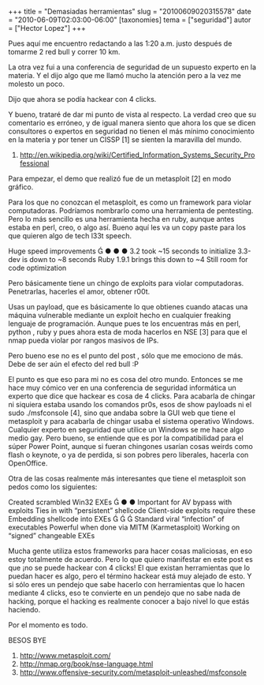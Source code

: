 +++
title = "Demasiadas herramientas"
slug = "20100609020315578"
date = "2010-06-09T02:03:00-06:00"
[taxonomies]
tema = ["seguridad"]
autor = ["Hector Lopez"]
+++

Pues aquí me encuentro redactando a las 1:20 a.m. justo después de
tomarme 2 red bull y correr 10 km.

La otra vez fui a una conferencia de seguridad de un supuesto experto en
la materia. Y el dijo algo que me llamó mucho la atención pero a la vez
me molesto un poco.

Dijo que ahora se podía hackear con 4 clicks.

Y bueno, trataré de dar mi punto de vista al respecto. La verdad creo
que su comentario es erróneo, y de igual manera siento que ahora los que
se dicen consultores o expertos en seguridad no tienen el más mínimo
conocimiento en la materia y por tener un CISSP \[1\] se sienten la
maravilla del mundo.

1.  <a href="http://en.wikipedia.org/wiki/Certified_Information_Systems_Security_Professional">http://en.wikipedia.org/wiki/Certified_Information_Systems_Security_Professional</a>

<!-- more -->
Para empezar, el demo que realizó fue de un metasploit \[2\] en modo
gráfico.

Para los que no conozcan el metasploit, es como un framework para violar
computadoras. Podríamos nombrarlo como una herramienta de pentesting.
Pero lo más sencillo es una herramienta hecha en ruby, aunque antes
estaba en perl, creo, o algo así. Bueno aquí les va un copy paste para
los que quieren algo de tech l33t speech.

Huge speed improvements  ● ● ● 3.2 took \~15 seconds to initialize
3.3-dev is down to \~8 seconds Ruby 1.9.1 brings this down to \~4 Still
room for code optimization

Pero básicamente tiene un chingo de exploits para violar computadoras.
Penetrarlas, hacerles el amor, obtener r00t.

Usas un payload, que es básicamente lo que obtienes cuando atacas una
máquina vulnerable mediante un exploit hecho en cualquier freaking
lenguaje de programación. Aunque pues te los encuentras más en perl,
python , ruby y pues ahora esta de moda hacerlos en NSE \[3\] para que
el nmap pueda violar por rangos masivos de IPs.

Pero bueno ese no es el punto del post , sólo que me emociono de más.
Debe de ser aún el efecto del red bull :P

El punto es que eso para mi no es cosa del otro mundo. Entonces se me
hace muy cómico ver en una conferencia de seguridad informática un
experto que dice que hackear es cosa de 4 clicks. Para acabarla de
chingar ni siquiera estaba usando los comandos pr0s, esos de show
payloads ni el sudo ./msfconsole \[4\], sino que andaba sobre la GUI web
que tiene el metasploit y para acabarla de chingar usaba el sistema
operativo Windows. Cualquier experto en seguridad que utilice un Windows
se me hace algo medio gay. Pero bueno, se entiende que es por la
compatibilidad para el súper Power Point, aunque si fueran chingones
usarían cosas weirds como flash o keynote, o ya de perdida, si son
pobres pero liberales, hacerla con OpenOffice.

Otra de las cosas realmente más interesantes que tiene el metasploit son
pedos como los siguientes:

Created scrambled Win32 EXEs  ● ● Important for AV bypass with exploits
Ties in with “persistent” shellcode Client-side exploits require these
Embedding shellcode into EXEs    Standard viral “infection” of
executables Powerful when done via MITM (Karmetasploit) Working on
“signed” changeable EXEs

Mucha gente utiliza estos frameworks para hacer cosas maliciosas, en eso
estoy totalmente de acuerdo. Pero lo que quiero manifestar en este post
es que ¡no se puede hackear con 4 clicks! El que existan herramientas
que lo puedan hacer es algo, pero el término hackear está muy alejado de
esto. Y si sólo eres un pendejo que sabe hacerlo con herramientas que lo
hacen mediante 4 clicks, eso te convierte en un pendejo que no sabe nada
de hacking, porque el hacking es realmente conocer a bajo nivel lo que
estás haciendo.

Por el momento es todo.

BESOS BYE

1.  <a href="http://www.metasploit.com/">http://www.metasploit.com/</a>
2.  <a href="http://nmap.org/book/nse-language.html">http://nmap.org/book/nse-language.html</a>
3.  <a href="http://www.offensive-security.com/metasploit-unleashed/msfconsole">http://www.offensive-security.com/metasploit-unleashed/msfconsole</a>

